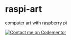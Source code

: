 # raspi-art
computer art with raspberry pi

[![Contact me on Codementor](https://www.codementor.io/m-badges/heerdyesmahapatro/contact-me.svg)](https://www.codementor.io/@heerdyesmahapatro?refer=badge)
